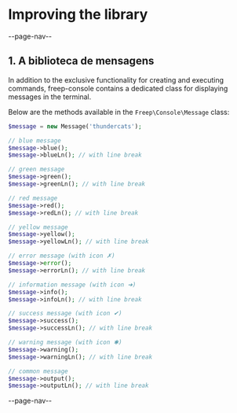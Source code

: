 # Improving the library

--page-nav--

## 1. A biblioteca de mensagens

In addition to the exclusive functionality for creating and executing commands, freep-console contains a dedicated class for displaying messages in the terminal.

Below are the methods available in the `Freep\Console\Message` class:

```php
$message = new Message('thundercats');

// blue message
$message->blue();
$message->blueLn(); // with line break

// green message
$message->green();
$message->greenLn(); // with line break

// red message
$message->red();
$message->redLn(); // with line break

// yellow message
$message->yellow();
$message->yellowLn(); // with line break

// error message (with icon ✗)
$message->error();
$message->errorLn(); // with line break

// information message (with icon ➜)
$message->info();
$message->infoLn(); // with line break

// success message (with icon ✔)
$message->success();
$message->successLn(); // with line break

// warning message (with icon ✱)
$message->warning();
$message->warningLn(); // with line break

// common message
$message->output();
$message->outputLn(); // with line break
```

--page-nav--
